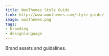```yaml
---
title: WooThemes Style Guide
link: http://www.woothemes.com/style-guide/
image: woothemes.png
tags: 
- branding
- designlanguage
---
```


Brand assets and guidelines.
